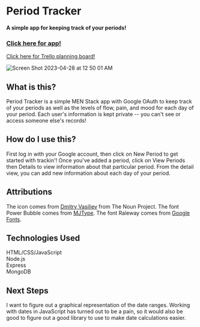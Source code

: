 # Period Tracker
<b>A simple app for keeping track of your periods!</b>

### [Click here for app!](https://period-tracker.fly.dev/)
[Click here for Trello planning board!](https://trello.com/b/3re2Um90/period-tracker)

![Screen Shot 2023-04-28 at 12 50 01 AM](https://user-images.githubusercontent.com/26176522/235056969-0794b954-8d1a-44ba-84eb-30d3e1aef712.png)

## What is this?
Period Tracker is a simple MEN Stack app with Google OAuth to keep track of your periods as well as the levels of flow, pain, and mood for each day of your period. Each user's information is kept private -- you can't see or access someone else's records!

## How do I use this?
First log in with your Google account, then click on New Period to get started with trackin'! Once you've added a period, click on View Periods then Details to view information about that particular period. From the detail view, you can add new information about each day of your period.

## Attributions
The icon comes from [Dmitry Vasiliev](https://thenounproject.com/dimanebo/) from The Noun Project. The font Power Bubble comes from [MJType](https://mjtype.com/). The font Raleway comes from [Google Fonts](https://fonts.google.com/specimen/Raleway).

## Technologies Used
HTML/CSS/JavaScript
<br>
Node.js
<br>
Express
<br>
MongoDB

## Next Steps
I want to figure out a graphical representation of the date ranges. Working with dates in JavaScript has turned out to be a pain, so it would also be good to figure out a good library to use to make date calculations easier.
